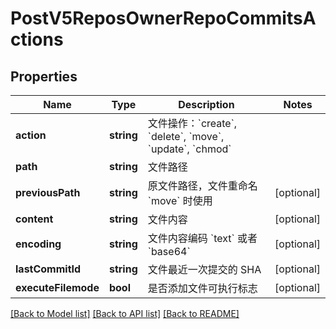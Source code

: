 # PostV5ReposOwnerRepoCommitsActions

## Properties

Name | Type | Description | Notes
------------ | ------------- | ------------- | -------------
**action** | **string** | 文件操作：&#x60;create&#x60;, &#x60;delete&#x60;, &#x60;move&#x60;, &#x60;update&#x60;, &#x60;chmod&#x60; | 
**path** | **string** | 文件路径 | 
**previousPath** | **string** | 原文件路径，文件重命名 &#x60;move&#x60; 时使用 | [optional] 
**content** | **string** | 文件内容 | [optional] 
**encoding** | **string** | 文件内容编码 &#x60;text&#x60; 或者 &#x60;base64&#x60; | [optional] 
**lastCommitId** | **string** | 文件最近一次提交的 SHA | [optional] 
**executeFilemode** | **bool** | 是否添加文件可执行标志 | [optional] 

[[Back to Model list]](../../README.md#documentation-for-models) [[Back to API list]](../../README.md#documentation-for-api-endpoints) [[Back to README]](../../README.md)


